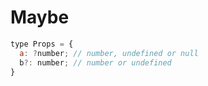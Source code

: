 # Maybe

```js
type Props = {
  a: ?number; // number, undefined or null
  b?: number; // number or undefined
}
```
